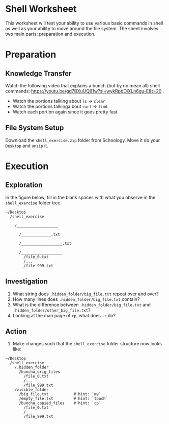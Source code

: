 # Shell Worksheet

This worksheet will test your ability to use various basic commands in shell as
well as your ability to move around the file system. The sheet involves two main
parts: preparation and execution.

# Preparation

## Knowledge Transfer

Watch the following video that explains a bunch (but by no mean all) shell
commands: https://youtu.be/gd7BXuUQ91w?si=wykRpbOiXLn6gu-E&t=20 .
  - Watch the portions talking about `ls` -> `clear`
  - Watch the portions talkinga bout `curl` -> `find`
  - Watch each portion again since it goes pretty fast

## File System Setup

Download the `shell_exercise.zip` folder from Schoology. Move it do your
`Desktop` and `unzip` it.

# Execution

## Exploration

In the figure below, fill in the blank spaces with what you observe in the
`shell_exercise` folder tree.

```
~/Desktop
  /shell_exercise

    /__________________

      /_____________.txt

      /__________________.txt

      /__________________
        /file_0.txt
        /...
        /file_999.txt
```

## Investigation

1. What string does `.hidden_folder/big_file.txt` repeat over and over?
2. How many lines does `.hidden_folder/big_file.txt` contain?
3. What is the difference between `.hidden_folder/big_file.txt` and `.hidden_folder/other_big_file.txt`?
4. Looking at the man page of `cp`, what does `-r` do?

## Action

1. Make changes such that the `shell_exercise` folder structure now looks like:

```
~/Desktop
  /shell_exercise
    /.hidden_folder
      /buncha_orig_files
        /file_0.txt
        /...
        /file_999.txt
    /visible_folder
      /big_file.txt           # hint: `mv`
      /empty_file.txt         # hint: `touch`
      /buncha_copied_files    # hint: `cp`
        /file_0.txt
        /...
        /file_999.txt
```
